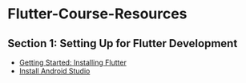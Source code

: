 # Flutter-Course-Resources
## Section 1: Setting Up for Flutter Development
* [Getting Started: Installing Flutter]( https://docs.flutter.dev/get-started/install)
* [Install Android Studio](https://developer.android.com/studio/)

